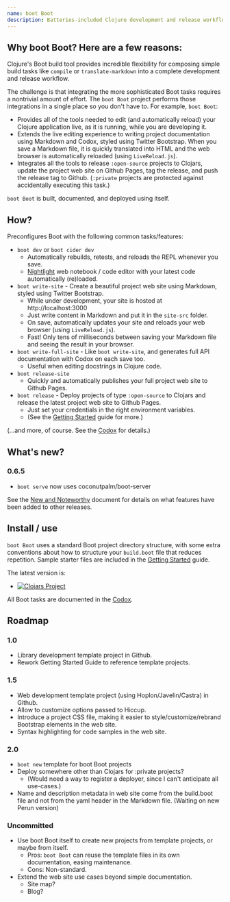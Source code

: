```yaml
---
name: boot Boot
description: Batteries-included Clojure development and release workflows using Boot.
---
```

## Why boot Boot?  Here are a few reasons:

Clojure's Boot build tool provides incredible flexibility for composing simple build tasks like ```compile``` or ```translate-markdown``` into a complete development and release workflow.

The challenge is that integrating the more sophisticated Boot tasks requires a nontrivial amount of effort.  The ```boot Boot``` project performs those integrations in a single place so you don't have to.  For example, ```boot Boot```:

* Provides all of the tools needed to edit (and automatically reload) your Clojure application live, as it is running, while you are developing it.
* Extends the live editing experience to writing project documentation using Markdown and Codox, styled using Twitter Bootstrap.  When you save a Markdown file, it is quickly translated into HTML and the web browser is automatically reloaded (using ```LiveReload.js```).
* Integrates all the tools to release ```:open-source``` projects to Clojars, update the project web site on Github Pages, tag the release, and push the release tag to Github.  (```:private``` projects are protected against accidentally executing this task.)

 ```boot Boot``` is built, documented, and deployed using itself.


## How?

Preconfigures Boot with the following common tasks/features:

* ```boot dev``` or `boot cider dev`
    * Automatically rebuilds, retests, and reloads the REPL whenever you save.
    * [Nightlight](https://sekao.net/nightlight/) web notebook / code editor with your latest code automatically (re)loaded.
* ```boot write-site``` - Create a beautiful project web site using Markdown, styled using Twitter Bootstrap.
    * While under development, your site is hosted at http://localhost:3000
    * Just write content in Markdown and put it in the ```site-src``` folder.
    * On save, automatically updates your site and reloads your web browser (using ```LiveReload.js```).
    * Fast!  Only tens of milliseconds between saving your Markdown file and seeing the result in your browser.
* ```boot write-full-site``` - Like ```boot write-site```, and generates full API documentation with Codox on each save too.
    * Useful when editing docstrings in Clojure code.
* ```boot release-site```
    * Quickly and automatically publishes your full project web site to Github Pages.
* ```boot release``` - Deploy projects of type ```:open-source``` to Clojars and release the latest project web site to Github Pages.
    * Just set your credentials in the right environment variables.
    * (See the [Getting Started](getting-started.html) guide for more.)

(...and more, of course.  See the [Codox](codox/index.html) for details.)

## What's new?

### 0.6.5

* `boot serve` now uses coconutpalm/boot-server

See the [New and Noteworthy](new-and-noteworthy.html) document for details on what features have been added to other releases.

## Install / use

```boot Boot``` uses a standard Boot project directory structure, with some extra conventions about how to structure your ```build.boot``` file that reduces repetition.  Sample starter files are included in the [Getting Started](getting-started.html) guide.

The latest version is:

* [![Clojars Project](https://img.shields.io/clojars/v/coconutpalm/boot-boot.svg)](https://clojars.org/coconutpalm/boot-boot)

All Boot tasks are documented in the [Codox](codox/index.html).


## Roadmap

### 1.0

* Library development template project in Github.
* Rework Getting Started Guide to reference template projects.

### 1.5

* Web development template project (using Hoplon/Javelin/Castra) in Github.
* Allow to customize options passed to Hiccup.
* Introduce a project CSS file, making it easier to style/customize/rebrand Bootstrap elements in the web site.
* Syntax highlighting for code samples in the web site.

### 2.0

* ```boot new``` template for boot Boot projects
* Deploy somewhere other than Clojars for :private projects?
    * (Would need a way to register a deployer, since I can't anticipate all use-cases.)
* Name and description metadata in web site come from the build.boot file and not from the yaml header in the Markdown file. (Waiting on new Perun version)

### Uncommitted

* Use boot Boot itself to create new projects from template projects, or maybe from itself.
    * Pros: ```boot Boot``` can reuse the template files in its own documentation, easing maintenance.
    * Cons: Non-standard.
* Extend the web site use cases beyond simple documentation.
    * Site map?
    * Blog?
